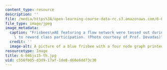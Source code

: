 ```yaml
---
content_type: resource
description: ''
file: /media/https%3A/open-learning-course-data-rc.s3.amazonaws.com/6-046j-design-and-analysis-of-algorithms-spring-2015/c556fb05d3d917af1de8d68e6dd73c38_6-046js15-th.jpg
file_type: image/jpeg
image_metadata:
  caption: "Frisbees\xAE featuring a flow network were tossed out during lectures\
    \ to reward class participation. (Photo courtesy of Prof. Devadas)"
  credit: ''
  image-alt: A picture of a blue frisbee with a four node graph printed on it.
resourcetype: Image
title: 6-046js15-th.jpg
uid: c556fb05-d3d9-17af-1de8-d68e6dd73c38
---
```

